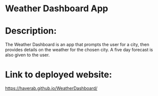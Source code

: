 # Weather Dashboard App

# Description:
The Weather Dashboard is an app that prompts the user for a city, then provides details on the weather for the chosen city. A five day forecast is also given to the user.

# Link to deployed website:
https://haverab.github.io/WeatherDashboard/





